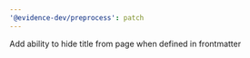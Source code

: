 ```yaml
---
'@evidence-dev/preprocess': patch
---
```


Add ability to hide title from page when defined in frontmatter
